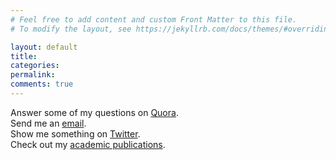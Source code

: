 ```yaml
---
# Feel free to add content and custom Front Matter to this file.
# To modify the layout, see https://jekyllrb.com/docs/themes/#overriding-theme-defaults

layout: default
title:
categories:
permalink:
comments: true
---
```


Answer some of my questions on [Quora](https://www.quora.com/profile/Josh-McNamara/questions).  
Send me an [email](mailto:mcnamara.website.contact@gmail.com).  
Show me something on [Twitter](https://twitter.com/joshtmcnamara).  
Check out my [academic publications](https://scholar.google.com/citations?user=sDR-KfQAAAAJ&hl=en).  